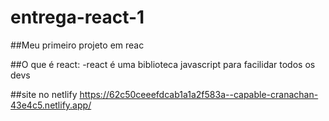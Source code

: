# entrega-react-1
##Meu primeiro projeto em reac

##O que é react:
-react é uma biblioteca javascript para facilidar todos os devs

##site no netlify
https://62c50ceeefdcab1a1a2f583a--capable-cranachan-43e4c5.netlify.app/
